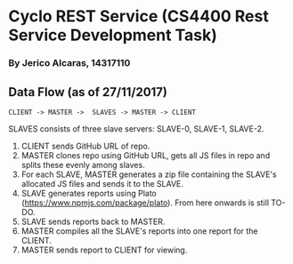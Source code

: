 # Cyclo REST Service (CS4400 Rest Service Development Task)
### By Jerico Alcaras, 14317110
## Data Flow (as of 27/11/2017)
```
CLIENT -> MASTER ->  SLAVES -> MASTER -> CLIENT
```				  
SLAVES consists of three slave servers: SLAVE-0, SLAVE-1, SLAVE-2.

1. CLIENT sends GitHub URL of repo.
2. MASTER clones repo using GitHub URL, gets all JS files in repo and splits these evenly among slaves.
3. For each SLAVE, MASTER generates a zip file containing the SLAVE's allocated JS files and sends it to the SLAVE.
4. SLAVE generates reports using Plato (https://www.npmjs.com/package/plato).
From here onwards is still TO-DO.
5. SLAVE sends reports back to MASTER.
6. MASTER compiles all the SLAVE's reports into one report for the CLIENT.
7. MASTER sends report to CLIENT for viewing.